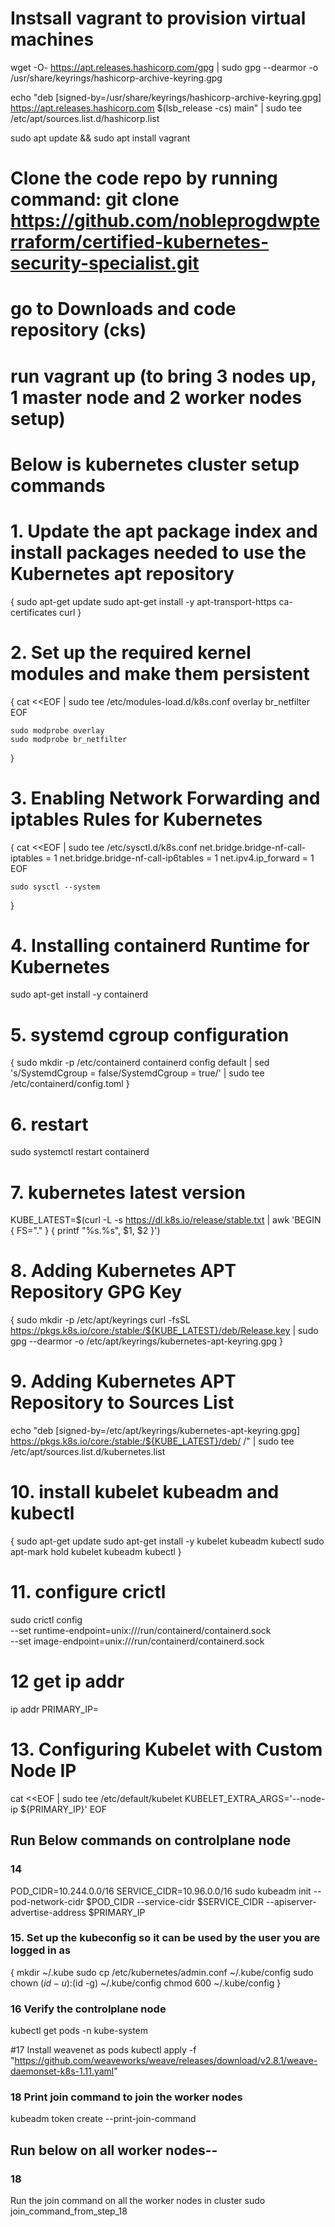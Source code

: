 
# Instsall vagrant to provision virtual machines
wget -O- https://apt.releases.hashicorp.com/gpg | sudo gpg --dearmor -o /usr/share/keyrings/hashicorp-archive-keyring.gpg
    
echo "deb [signed-by=/usr/share/keyrings/hashicorp-archive-keyring.gpg] https://apt.releases.hashicorp.com $(lsb_release -cs) main" | sudo tee /etc/apt/sources.list.d/hashicorp.list

sudo apt update && sudo apt install vagrant

# Clone the code repo by running command: git clone https://github.com/nobleprogdwpterraform/certified-kubernetes-security-specialist.git
# go to Downloads and code repository (cks)
# run vagrant up (to bring 3 nodes up, 1 master node and 2 worker nodes setup)


# Below is kubernetes cluster setup commands 

# 1. Update the apt package index and install packages needed to use the Kubernetes apt repository
{
    sudo apt-get update
    sudo apt-get install -y apt-transport-https ca-certificates curl
}

# 2. Set up the required kernel modules and make them persistent
{
cat <<EOF | sudo tee /etc/modules-load.d/k8s.conf
overlay
br_netfilter
EOF

    sudo modprobe overlay
    sudo modprobe br_netfilter
}

# 3.  Enabling Network Forwarding and iptables Rules for Kubernetes
{
    cat <<EOF | sudo tee /etc/sysctl.d/k8s.conf
net.bridge.bridge-nf-call-iptables  = 1
net.bridge.bridge-nf-call-ip6tables = 1
net.ipv4.ip_forward                 = 1
EOF

    sudo sysctl --system
}

# 4. Installing containerd Runtime for Kubernetes
sudo apt-get install -y containerd

# 5. systemd cgroup configuration
{
    sudo mkdir -p /etc/containerd
    containerd config default | sed 's/SystemdCgroup = false/SystemdCgroup = true/' | sudo tee /etc/containerd/config.toml
}

# 6. restart
sudo systemctl restart containerd

# 7. kubernetes latest version
KUBE_LATEST=$(curl -L -s https://dl.k8s.io/release/stable.txt | awk 'BEGIN { FS="." } { printf "%s.%s", $1, $2 }')


# 8. Adding Kubernetes APT Repository GPG Key
{
    sudo mkdir -p /etc/apt/keyrings
    curl -fsSL https://pkgs.k8s.io/core:/stable:/${KUBE_LATEST}/deb/Release.key | sudo gpg --dearmor -o /etc/apt/keyrings/kubernetes-apt-keyring.gpg
}

# 9. Adding Kubernetes APT Repository to Sources List
echo "deb [signed-by=/etc/apt/keyrings/kubernetes-apt-keyring.gpg] https://pkgs.k8s.io/core:/stable:/${KUBE_LATEST}/deb/ /" | sudo tee /etc/apt/sources.list.d/kubernetes.list

# 10. install kubelet kubeadm and kubectl
{
    sudo apt-get update
    sudo apt-get install -y kubelet kubeadm kubectl
    sudo apt-mark hold kubelet kubeadm kubectl
}

# 11. configure crictl
sudo crictl config \
    --set runtime-endpoint=unix:///run/containerd/containerd.sock \
    --set image-endpoint=unix:///run/containerd/containerd.sock

# 12 get ip addr
ip addr
PRIMARY_IP=

# 13. Configuring Kubelet with Custom Node IP
cat <<EOF | sudo tee /etc/default/kubelet
KUBELET_EXTRA_ARGS='--node-ip ${PRIMARY_IP}'
EOF

## Run Below commands on controlplane node
### 14
POD_CIDR=10.244.0.0/16
SERVICE_CIDR=10.96.0.0/16
sudo kubeadm init --pod-network-cidr $POD_CIDR --service-cidr $SERVICE_CIDR --apiserver-advertise-address $PRIMARY_IP

### 15. Set up the kubeconfig so it can be used by the user you are logged in as
{
    mkdir ~/.kube
    sudo cp /etc/kubernetes/admin.conf ~/.kube/config
    sudo chown $(id -u):$(id -g) ~/.kube/config
    chmod 600 ~/.kube/config
}
### 16 Verify the controlplane node
kubectl get pods -n kube-system

#17 Install weavenet as pods
kubectl apply -f "https://github.com/weaveworks/weave/releases/download/v2.8.1/weave-daemonset-k8s-1.11.yaml"

### 18 Print join command to join the worker nodes
kubeadm token create --print-join-command

## Run below on all worker nodes--
### 18
Run the join command on all the worker nodes in cluster
sudo join_command_from_step_18
 
